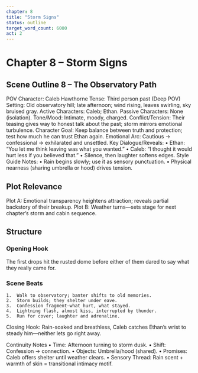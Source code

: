 ```yaml
---
chapter: 8
title: "Storm Signs"
status: outline
target_word_count: 6000
act: 2
---
```


# Chapter 8 – Storm Signs

## Scene Outline 8 – The Observatory Path

POV Character: Caleb Hawthorne
Tense: Third person past (Deep POV)
Setting: Old observatory hill; late afternoon; wind rising, leaves swirling, sky bruised gray.
Active Characters: Caleb; Ethan.
Passive Characters: None (isolation).
Tone/Mood: Intimate, moody, charged.
Conflict/Tension: Their teasing gives way to honest talk about the past; storm mirrors emotional turbulence.
Character Goal: Keep balance between truth and protection; test how much he can trust Ethan again.
Emotional Arc: Cautious → confessional → exhilarated and unsettled.
Key Dialogue/Reveals:
	•	Ethan: “You let me think leaving was what you wanted.”
	•	Caleb: “I thought it would hurt less if you believed that.”
	•	Silence, then laughter softens edges.
Style Guide Notes:
	•	Rain begins slowly; use it as sensory punctuation.
	•	Physical nearness (sharing umbrella or hood) drives tension.

## Plot Relevance

Plot A: Emotional transparency heightens attraction; reveals partial backstory of their breakup.
Plot B: Weather turns—sets stage for next chapter’s storm and cabin sequence.

## Structure

### Opening Hook
The first drops hit the rusted dome before either of them dared to say what they really came for.

### Scene Beats
	1.	Walk to observatory; banter shifts to old memories.
	2.	Storm builds; they shelter under eave.
	3.	Confession fragment—what hurt, what stayed.
	4.	Lightning flash, almost kiss, interrupted by thunder.
	5.	Run for cover; laughter and adrenaline.
Closing Hook: Rain-soaked and breathless, Caleb catches Ethan’s wrist to steady him—neither lets go right away.

Continuity Notes
	•	Time: Afternoon turning to storm dusk.
	•	Shift: Confession → connection.
	•	Objects: Umbrella/hood (shared).
	•	Promises: Caleb offers shelter until weather clears.
	•	Sensory Thread: Rain scent + warmth of skin = transitional intimacy motif.
